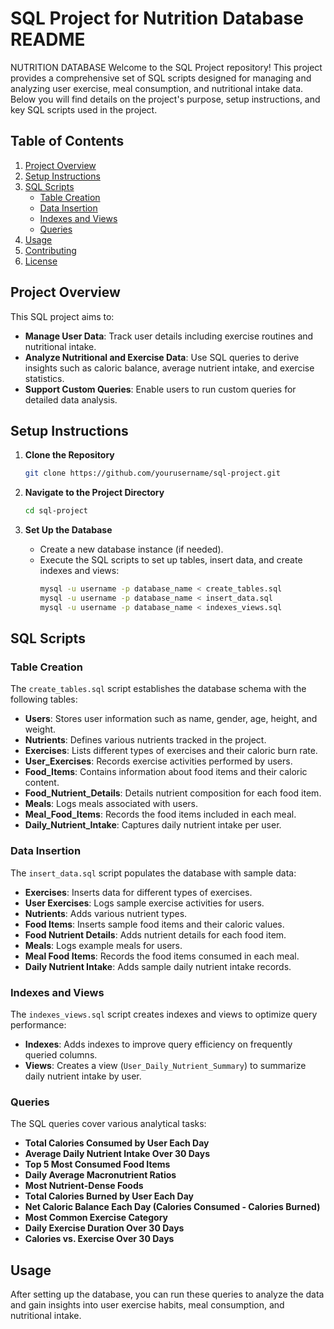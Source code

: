 # SQL Project for Nutrition Database README
NUTRITION DATABASE 
Welcome to the SQL Project repository! This project provides a comprehensive set of SQL scripts designed for managing and analyzing user exercise, meal consumption, and nutritional intake data. Below you will find details on the project's purpose, setup instructions, and key SQL scripts used in the project.

## Table of Contents

1. [Project Overview](#project-overview)
2. [Setup Instructions](#setup-instructions)
3. [SQL Scripts](#sql-scripts)
   - [Table Creation](#table-creation)
   - [Data Insertion](#data-insertion)
   - [Indexes and Views](#indexes-and-views)
   - [Queries](#queries)
4. [Usage](#usage)
5. [Contributing](#contributing)
6. [License](#license)

## Project Overview

This SQL project aims to:

- **Manage User Data**: Track user details including exercise routines and nutritional intake.
- **Analyze Nutritional and Exercise Data**: Use SQL queries to derive insights such as caloric balance, average nutrient intake, and exercise statistics.
- **Support Custom Queries**: Enable users to run custom queries for detailed data analysis.

## Setup Instructions

1. **Clone the Repository**
   ```bash
   git clone https://github.com/yourusername/sql-project.git
   ```

2. **Navigate to the Project Directory**
   ```bash
   cd sql-project
   ```

3. **Set Up the Database**
   - Create a new database instance (if needed).
   - Execute the SQL scripts to set up tables, insert data, and create indexes and views:
     ```bash
     mysql -u username -p database_name < create_tables.sql
     mysql -u username -p database_name < insert_data.sql
     mysql -u username -p database_name < indexes_views.sql
     ```

## SQL Scripts

### Table Creation

The `create_tables.sql` script establishes the database schema with the following tables:
- **Users**: Stores user information such as name, gender, age, height, and weight.
- **Nutrients**: Defines various nutrients tracked in the project.
- **Exercises**: Lists different types of exercises and their caloric burn rate.
- **User_Exercises**: Records exercise activities performed by users.
- **Food_Items**: Contains information about food items and their caloric content.
- **Food_Nutrient_Details**: Details nutrient composition for each food item.
- **Meals**: Logs meals associated with users.
- **Meal_Food_Items**: Records the food items included in each meal.
- **Daily_Nutrient_Intake**: Captures daily nutrient intake per user.

### Data Insertion

The `insert_data.sql` script populates the database with sample data:
- **Exercises**: Inserts data for different types of exercises.
- **User Exercises**: Logs sample exercise activities for users.
- **Nutrients**: Adds various nutrient types.
- **Food Items**: Inserts sample food items and their caloric values.
- **Food Nutrient Details**: Adds nutrient details for each food item.
- **Meals**: Logs example meals for users.
- **Meal Food Items**: Records the food items consumed in each meal.
- **Daily Nutrient Intake**: Adds sample daily nutrient intake records.

### Indexes and Views

The `indexes_views.sql` script creates indexes and views to optimize query performance:
- **Indexes**: Adds indexes to improve query efficiency on frequently queried columns.
- **Views**: Creates a view (`User_Daily_Nutrient_Summary`) to summarize daily nutrient intake by user.

### Queries

The SQL queries cover various analytical tasks:
- **Total Calories Consumed by User Each Day**
- **Average Daily Nutrient Intake Over 30 Days**
- **Top 5 Most Consumed Food Items**
- **Daily Average Macronutrient Ratios**
- **Most Nutrient-Dense Foods**
- **Total Calories Burned by User Each Day**
- **Net Caloric Balance Each Day (Calories Consumed - Calories Burned)**
- **Most Common Exercise Category**
- **Daily Exercise Duration Over 30 Days**
- **Calories vs. Exercise Over 30 Days**

## Usage

After setting up the database, you can run these queries to analyze the data and gain insights into user exercise habits, meal consumption, and nutritional intake.

